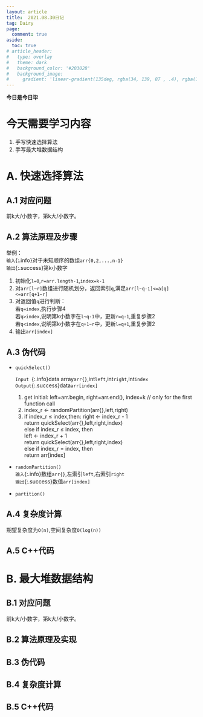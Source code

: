 ```yaml
---
layout: article
title:  2021.08.30日记
tag: Dairy
page:
  comment: true
aside:
  toc: true
# article_header:
#   type: overlay
#   theme: dark
#   background_color: '#203028'
#   background_image:
#     gradient: 'linear-gradient(135deg, rgba(34, 139, 87 , .4), rgba(139, 34, 139, .4))'
---
```

**今日是今日毕**
# 今天需要学习内容
1. 手写快速选择算法
2. 手写最大堆数据结构

<!--more-->
# A. 快速选择算法
## A.1 对应问题
前k大/小数字，第k大/小数字。

## A.2 算法原理及步骤
举例：  
`输入`{:.info}对于未知顺序的数组`arr{0,2,...,n-1}`  
`输出`{:.success}第k小数字
1. 初始化`l=0`,`r=arr.length-1`,`index=k-1`
2. 对`arr[l~r]`数组进行随机划分，返回索引`q`,满足`arr[l~q-1]<=a[q]<=arr[q+1~r]`
3. 对返回值`q`进行判断：  
若`q=index`,执行步骤4  
若`q>index`,说明第k小数字在`l~q-1`中，更新`r=q-1`,重复步骤2  
若`q<index`,说明第k小数字在`q+1~r`中，更新`l=q+1`,重复步骤2  
4. 输出`arr[index]`

## A.3 伪代码
* `quickSelect()`

	`Input `{:.info}data array`arr{}`,int`left`,int`right`,int`index`  
	`Output`{:.success}data`arr[index]`  
	1. get initial: left=arr.begin, right=arr.end(), index=k // only for the first function call
	2. index_r $\leftarrow$ randomPartition(arr{},left,right)
	3. if index_r $\leq$ index,then: 
			right $\leftarrow$ index_r - 1  
      return quickSelect(arr{},left,right,index)  
	 else if index_r $\leq$ index, then  
      left $\leftarrow$ index_r + 1  
      return quickSelect(arr{},left,right,index)  
   else if index_r $=$ index, then  
      return arr[index]

* `randomPartition()`  
`输入`{:.info}数组`arr{}`,左索引`left`,右索引`right`  
`输出`{:.success}数值`arr[index]`  
* `partition()`  


## A.4 复杂度计算

期望复杂度为`O(n)`,空间复杂度`O(log(n))`



## A.5 C++代码


# B. 最大堆数据结构
## B.1 对应问题
前k大/小数字，第k大/小数字。
## B.2 算法原理及实现

## B.3 伪代码


## B.4 复杂度计算


## B.5 C++代码


